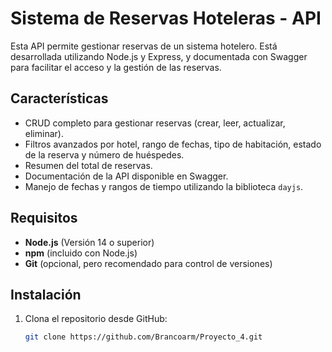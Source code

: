 # Sistema de Reservas Hoteleras - API

Esta API permite gestionar reservas de un sistema hotelero. Está desarrollada utilizando Node.js y Express, y documentada con Swagger para facilitar el acceso y la gestión de las reservas.

## Características

- CRUD completo para gestionar reservas (crear, leer, actualizar, eliminar).
- Filtros avanzados por hotel, rango de fechas, tipo de habitación, estado de la reserva y número de huéspedes.
- Resumen del total de reservas.
- Documentación de la API disponible en Swagger.
- Manejo de fechas y rangos de tiempo utilizando la biblioteca `dayjs`.

## Requisitos

- **Node.js** (Versión 14 o superior)
- **npm** (incluido con Node.js)
- **Git** (opcional, pero recomendado para control de versiones)

## Instalación

1. Clona el repositorio desde GitHub:
   ```bash
   git clone https://github.com/Brancoarm/Proyecto_4.git
